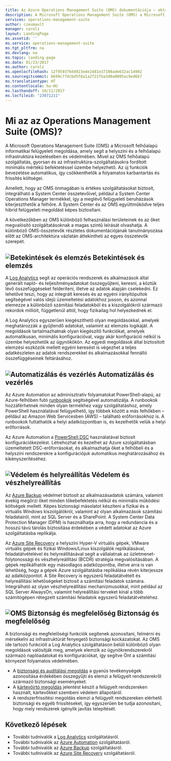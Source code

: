 ```yaml
---
title: Az Azure Operations Management Suite (OMS) dokumentációja – oktatóanyagok | Microsoft Docs
description: A Microsoft Operations Management Suite (OMS) a Microsoft felhőalapú informatikai felügyeleti megoldása, amely segít a helyszíni és a felhőalapú infrastruktúra kezelésében és védelmében. Ez a cikk azonosítja az OMS különböző szolgáltatásait, és a részletes tartalmukra mutató hivatkozásokat tartalmaz.
services: operations-management-suite
author: czeumault
manager: carolz
layout: LandingPage
ms.assetid: ''
ms.service: operations-management-suite
ms.tgt_pltfrm: na
ms.devlang: na
ms.topic: landing-page
ms.date: 01/23/2017
ms.author: carolz
ms.openlocfilehash: 12f959376d4923e4e2481e37108ade632ac14902
ms.sourcegitcommit: 6699c77dcbd5f8a1a2f21fba3d0a0005ac9ed6b7
ms.translationtype: HT
ms.contentlocale: hu-HU
ms.lasthandoff: 10/11/2017
ms.locfileid: "23071211"
---
```

# <a name="what-is-operations-management-suite-oms"></a>Mi az az Operations Management Suite (OMS)?
A Microsoft Operations Management Suite (OMS) a Microsoft felhőalapú informatikai felügyeleti megoldása, amely segít a helyszíni és a felhőalapú infrastruktúra kezelésében és védelmében.  Mivel az OMS felhőalapú szolgáltatás, gyorsan és az infrastruktúra-szolgáltatásokra fordított minimális mértékű befektetéssel üzembe helyezhető.  Az új funkciók bevezetése automatikus, így csökkenthetők a folyamatos karbantartás és frissítés költségei.

Amellett, hogy az OMS önmagában is értékes szolgáltatásokat biztosít, integrálható a System Center összetevőivel, például a System Center Operations Manager termékkel, így a meglévő felügyeleti beruházások kiterjeszthetők a felhőre.  A System Center és az OMS együttműködve teljes hibrid felügyeleti megoldást képes biztosítani.

A következőkben az OMS különböző felhasználási területeinek és az őket megvalósító szolgáltatásoknak a magas szintű leírását olvashatja.  A különböző OMS-összetevők részletes dokumentációjának tanulmányozása előtt az OMS-architektúra vázlatán áttekintheti az egyes összetevők szerepét.

## <a name="insight-and-analyticsmediaoperations-management-suite-overviewicon-insight-analyticspng-insight-and-analytics"></a>![Betekintések és elemzés](media/operations-management-suite-overview/icon-insight-analytics.png) Betekintések és elemzés
A [Log Analytics](http://azure.microsoft.com/documentation/services/log-analytics) segít az operációs rendszerek és alkalmazások által generált napló- és teljesítményadatokat összegyűjteni, keresni, a köztük lévő összefüggéseket felderíteni, illetve az adatok alapján cselekedni. Ez lehetővé teszi, hogy az integrált keresés és az egyéni irányítópultok segítségével valós idejű üzemeltetési adatokhoz jusson, és azonnal elemezze a különböző számítási feladatokból és a kiszolgálókról származó rekordok millióit, függetlenül attól, hogy fizikailag hol helyezkednek el.

A Log Analytics egyszerűen kiegészíthető olyan megoldásokkal, amelyek meghatározzák a gyűjtendő adatokat, valamint az elemzés logikáját.  A megoldások tartalmazhatnak olyan kiegészítő funkciókat, amelyek automatikusan, minimális konfigurációval, vagy akár konfiguráció nélkül is üzembe helyezhetők az ügynökökön.  Az egyedi megoldások által biztosított elemzési eszközök mellett egyéni keresést is végezhet a teljes adatkészleten az adatok rendszerekkel és alkalmazásokkal fennálló összefüggéseinek feltárásához.  

## <a name="automation--controlmediaoperations-management-suite-overviewicon-automation-controlpng-automation--control"></a>![Automatizálás és vezérlés](media/operations-management-suite-overview/icon-automation-control.png) Automatizálás és vezérlés
Az Azure Automation az adminisztratív folyamatokat PowerShell-alapú, az Azure-felhőben futó [runbookok](../automation/automation-runbook-types.md) segítségével automatizálja.  A runbookok hozzáférhetnek minden olyan termékhez vagy szolgáltatáshoz, amely PowerShell használatával felügyelhető, így többek között a más felhőkben – például az Amazon Web Servicesben (AWS) – található erőforrásokhoz is.  A runbookok futtathatók a helyi adatközpontban is, és kezelhetők velük a helyi erőforrások.

Az Azure Automation a [PowerShell DSC](../automation/automation-dsc-overview.md) használatával biztosít konfigurációkezelést.  Létrehozhat és kezelhet az Azure szolgáltatásban üzemeltetett DSC-erőforrásokat, és alkalmazhatja őket a felhőbeli és a helyszíni rendszerekre a konfigurációjuk automatikus meghatározásához és kikényszerítéséhez.

## <a name="protection-and-recoverymediaoperations-management-suite-overviewicon-protection-recoverypng-protection-and-disaster-recovery"></a>![Védelem és helyreállítás](media/operations-management-suite-overview/icon-protection-recovery.png) Védelem és vészhelyreállítás
Az [Azure Backup](http://azure.microsoft.com/documentation/services/backup) védelmet biztosít az alkalmazásadatok számára, valamint évekig megőrzi őket minden tőkebefektetés nélkül és minimális működési költségek mellett.  Képes biztonsági másolatot készíteni a fizikai és a virtuális Windows kiszolgálókról, valamint az olyan alkalmazások számítási feladatairól, mint az SQL Server és a SharePoint.  A System Center Data Protection Manager (DPM) is használhatja arra, hogy a redundancia és a hosszú távú tárolás biztosítása érdekében a védett adatokat az Azure szolgáltatásba replikálja.

Az [Azure Site Recovery](http://azure.microsoft.com/documentation/services/site-recovery) a helyszíni Hyper-V virtuális gépek, VMware virtuális gépek és fizikai Windows/Linux kiszolgálók replikálásával, feladatátvételével és helyreállításával segít a vállalatnak az üzletmenet-folytonossági és vészhelyreállítási (BCDR) stratégia megvalósításában. A gépek replikálhatók egy másodlagos adatközpontba, illetve arra is van lehetőség, hogy a gépek Azure szolgáltatásba replikálása révén kiterjessze az adatközpontot. A Site Recovery is egyszerű feladatátvételt és helyreállítási lehetőségeket biztosít a számítási feladatok számára. Integrálható az olyan vészhelyreállítási mechanizmusokkal, mint például az SQL Server AlwaysOn, valamint helyreállítási terveket kínál a több számítógépen rétegzett számítási feladatok egyszerű feladatátvételéhez.

## <a name="oms-security-and-compliancemediaoperations-management-suite-overviewicon-security-compliancepng-security-and-compliance"></a>![OMS Biztonság és megfelelőség](media/operations-management-suite-overview/icon-security-compliance.png) Biztonság és megfelelőség
A biztonsági és megfelelőségi funkciók segítenek azonosítani, felmérni és mérsékelni az infrastruktúrát fenyegető biztonsági kockázatokat.  Az OMS ide tartozó funkcióit a Log Analytics szolgáltatáson belüli különböző olyan megoldások valósítják meg, amelyek elemzik az ügynökrendszerekről származó naplóadatokat és konfigurációkat, így segítve Önt a számítási környezet folyamatos védelmében.

* A [biztonsági és auditálási megoldás](oms-security-getting-started.md) a gyanús tevékenységek azonosítása érdekében összegyűjti és elemzi a felügyelt rendszerekről származó biztonsági eseményeket.
* A [kártevőirtó megoldás](../log-analytics/log-analytics-malware.md) jelentést készít a felügyelt rendszereken használt, kártevőkkel szembeni védelem állapotáról.  
* A rendszerfrissítési megoldás elemzi a felügyelt rendszereken elérhető biztonsági és egyéb frissítéseket, így egyszerűen be tudja azonosítani, hogy mely rendszerek igénylik javítás telepítését.

## <a name="next-steps"></a>Következő lépések
* További tudnivalók a [Log Analytics](http://azure.microsoft.com/documentation/services/log-analytics) szolgáltatásról.
* További tudnivalók az [Azure Automation](../automation/automation-intro.md) szolgáltatásról.
* További tudnivalók az [Azure Backup](http://azure.microsoft.com/documentation/services/backup) szolgáltatásról.
* További tudnivalók az [Azure Site Recovery](http://azure.microsoft.com/documentation/services/site-recovery) szolgáltatásról.

